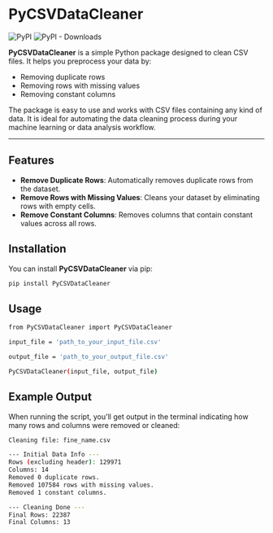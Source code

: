 # PyCSVDataCleaner

![PyPI](https://img.shields.io/pypi/v/PyCSVDataCleaner)
![PyPI - Downloads](https://img.shields.io/pypi/dm/PyCSVDataCleaner)

**PyCSVDataCleaner** is a simple Python package designed to clean CSV files. It helps you preprocess your data by:
- Removing duplicate rows
- Removing rows with missing values
- Removing constant columns

The package is easy to use and works with CSV files containing any kind of data. It is ideal for automating the data cleaning process during your machine learning or data analysis workflow.

---

## Features

- **Remove Duplicate Rows**: Automatically removes duplicate rows from the dataset.
- **Remove Rows with Missing Values**: Cleans your dataset by eliminating rows with empty cells.
- **Remove Constant Columns**: Removes columns that contain constant values across all rows.

## Installation

You can install **PyCSVDataCleaner** via pip:

```bash
pip install PyCSVDataCleaner
```

## Usage

```bash
from PyCSVDataCleaner import PyCSVDataCleaner

input_file = 'path_to_your_input_file.csv'

output_file = 'path_to_your_output_file.csv'

PyCSVDataCleaner(input_file, output_file)
```

## Example Output
When running the script, you'll get output in the terminal indicating how many rows and columns were removed or cleaned:

```bash
Cleaning file: fine_name.csv

--- Initial Data Info ---
Rows (excluding header): 129971
Columns: 14
Removed 0 duplicate rows.
Removed 107584 rows with missing values.
Removed 1 constant columns.

--- Cleaning Done ---
Final Rows: 22387
Final Columns: 13
```
